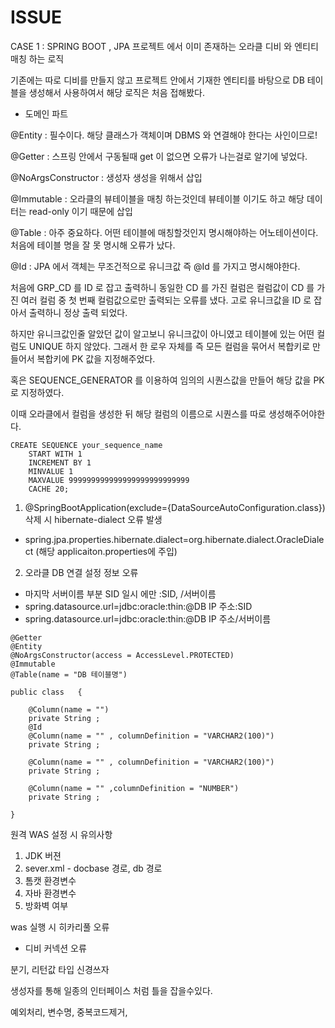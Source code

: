 # ISSUE

CASE 1  : SPRING BOOT ,  JPA  프로젝트 에서 이미 존재하는 오라클 디비 와 엔티티 매칭 하는 로직

기존에는 따로 디비를 만들지 않고 프로젝트 안에서 기재한 엔티티를 바탕으로 DB 테이블을 생성해서 사용하여서 해당 로직은 처음 접해봤다.



* 도메인 파트

@Entity : 필수이다. 해당 클래스가 객체이며 DBMS 와 연결해야 한다는 사인이므로!

@Getter : 스프링 안에서 구동될때 get 이 없으면 오류가 나는걸로 알기에 넣었다.

@NoArgsConstructor : 생성자 생성을 위해서 삽입

@Immutable : 오라클의 뷰테이블을 매칭 하는것인데 뷰테이블 이기도 하고 해당 데이터는 read-only 이기 때문에 삽입

@Table : 아주 중요하다. 어떤 테이블에 매칭할것인지 명시해야하는 어노테이션이다. 처음에 테이블 명을 잘 못 명시해 오류가 났다.

@Id : JPA 에서 객체는 무조건적으로 유니크값 즉 @Id 를 가지고 명시해야한다.

처음에 GRP\_CD 를  ID 로 잡고 출력하니 동일한 CD 를 가진 컬럼은 컬럼값이 CD 를 가진 여러 컬럼 중 첫 번째 컬럼값으로만 출력되는 오류를 냈다. 고로 유니크값을 ID 로 잡아서 출력하니 정상 출력 되었다.





하지만 유니크값인줄 알았던 값이 알고보니 유니크값이 아니였고 테이블에 있는 어떤 컬럼도 UNIQUE 하지 않았다. 그래서 한 로우 자체를 즉 모든 컬럼을 묶어서 복합키로 만들어서 복합키에 PK 값을 지정해주었다.



혹은 SEQUENCE\_GENERATOR 를 이용하여 임의의 시퀀스값을 만들어 해당 값을 PK 로 지정하였다.



이때 오라클에서 컬럼을 생성한 뒤 해당 컬럼의 이름으로 시퀀스를 따로 생성해주어야한다.

```
CREATE SEQUENCE your_sequence_name
    START WITH 1
    INCREMENT BY 1
    MINVALUE 1
    MAXVALUE 999999999999999999999999999
    CACHE 20;
```







1. @SpringBootApplication(exclude={DataSourceAutoConfiguration.class}) 삭제 시 hibernate-dialect 오류 발생

* spring.jpa.properties.hibernate.dialect=org.hibernate.dialect.OracleDialect (해당 applicaiton.properties에 주입)



2. 오라클 DB 연결 설정 정보 오류&#x20;

* 마지막 서버이름 부분 SID 일시 에만 :SID,   /서버이름
* spring.datasource.url=jdbc:oracle:thin:@DB IP 주소:SID
* spring.datasource.url=jdbc:oracle:thin:@DB IP 주소/서버이름



```
@Getter
@Entity
@NoArgsConstructor(access = AccessLevel.PROTECTED)
@Immutable
@Table(name = "DB 테이블명")

public class   {

    @Column(name = "")
    private String ;
    @Id
    @Column(name = "" , columnDefinition = "VARCHAR2(100)")
    private String ;

    @Column(name = "" , columnDefinition = "VARCHAR2(100)")
    private String ;

    @Column(name = "" ,columnDefinition = "NUMBER")
    private String ;

}
```





원격 WAS 설정 시 유의사항

1. JDK 버젼
2. sever.xml - docbase 경로, db 경로
3. 톰캣 환경변수
4. 자바 환경변수
5. 방화벽 여부





was 실행 시 히카리풀 오류 &#x20;



* 디비 커넥션 오류





분기, 리턴값 타입  신경쓰자



생성자를 통해 일종의 인터페이스 처럼 틀을 잡을수있다.&#x20;

예외처리, 변수명,  중복코드제거, &#x20;
